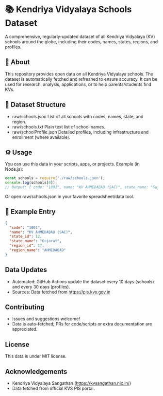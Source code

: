 📚 Kendriya Vidyalaya Schools Dataset
==================================

A comprehensive, regularly-updated dataset of all Kendriya Vidyalaya (KV) schools around the globe, including their codes, names, states, regions, and profiles.

📌 About
-----
This repository provides open data on all Kendriya Vidyalaya schools. The dataset is automatically fetched and refreshed to ensure accuracy. It can be used for research, analysis, applications, or to help parents/students find KVs.

📅 Dataset Structure
-----------------
- raw/schools.json      List of all schools with codes, names, state, and region.
- raw/schools.txt       Plain text list of school names.
- raw/schoolProfile.json  Detailed profiles, including infrastructure and enrollment (where available).

⚙ Usage
-----
You can use this data in your scripts, apps, or projects. Example (in Node.js):
```js
const schools = require('./raw/schools.json');
console.log(schools[0]);
// Output: { code: "1001", name: "KV AHMEDABAD (SAC)", state_name: "Gujarat", ... }
```

Or open raw/schools.json in your favorite spreadsheet/data tool.

📃 Example Entry
-------------
```JSON
{
  "code": "1001",
  "name": "KV AHMEDABAD (SAC)",
  "state_id": 12,
  "state_name": "Gujarat",
  "region_id": 17,
  "region_name": "AHMEDABAD"
}
```

Data Updates
------------
- Automated: GitHub Actions update the dataset every 10 days (schools) and every 30 days (profiles).
- Sources: Data fetched from https://pis.kvs.gov.in

Contributing
------------
- Issues and suggestions welcome!
- Data is auto-fetched; PRs for code/scripts or extra documentation are appreciated.

License
-------
This data is under MIT license.

Acknowledgements
----------------
- Kendriya Vidyalaya Sangathan (https://kvsangathan.nic.in/)
- Data fetched from official KVS PIS portal.
